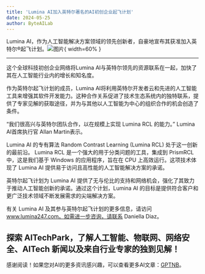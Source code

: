 ```yaml
---
title: 'Lumina AI加入英特尔著名的AI初创企业起飞计划'
date: 2024-05-25
author: ByteAILab
---
```


Lumina AI，作为人工智能解决方案领域的领先创新者，自豪地宣布其获准加入英特尔®起飞计划。![图片](https://ai-techpark.com/wp-content/uploads/2024/05/Lumina-960x540.jpg){ width=60% }

---
这个全球科技初创企业网络将Lumina AI与英特尔领先的资源联系在一起，加快了其在人工智能行业内的增长和知名度。

作为英特尔起飞计划的成员，Lumina AI将利用英特尔开发者云和先进的人工智能工具来增强其软件开发能力。这种合作关系促进了技术生态系统内的独特联系，提供了专家见解的获取途径，并为与其他以人工智能为中心的组织合作的机会创造了条件。

“我们很高兴与英特尔团队合作，以在规模上实现 Lumina RCL 的能力。” Lumina AI首席执行官 Allan Martin表示。

Lumina AI 的专有算法 Random Contrast Learning (Lumina RCL) 处于这一创新的最前沿。 Lumina RCL 是一个强大的用于分类问题的工具，集成到 PrismRCL 中，这是我们基于 Windows 的应用程序，旨在在 CPU 上高效运行。这项技术体现了 Lumina AI 提供易于访问且高性能的人工智能解决方案的承诺。

英特尔起飞计划为 Lumina AI 提供了无与伦比的支持和网络机会，强化了其致力于推动人工智能创新的承诺。通过这个计划，Lumina AI 的目标是提供符合客户和更广泛技术领域不断发展需求的尖端解决方案。

有关 Lumina AI 及其参与英特尔起飞计划的更多信息，请访问 www.lumina247.com。如需进一步咨询，请联系 Daniella Diaz。

探索 AITechPark，了解人工智能、物联网、网络安全、AITech 新闻以及来自行业专家的独到见解！
---
感谢阅读！如果您对AI的更多资讯感兴趣，可以查看更多AI文章：[GPTNB](https://gptnb.com)。